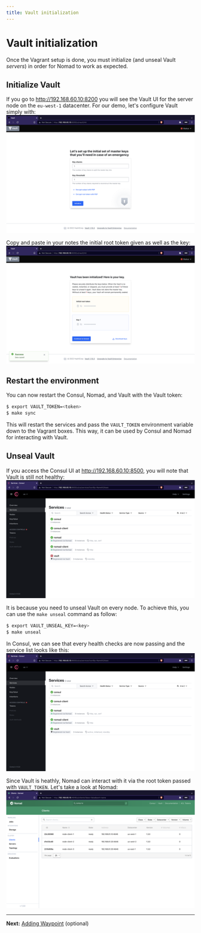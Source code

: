 ```yaml
---
title: Vault initialization
---
```


# Vault initialization

Once the Vagrant setup is done, you must initialize (and unseal Vault *servers*)
in order for Nomad to work as expected.

## Initialize Vault

If you go to <http://192.168.60.10:8200> you will see the Vault UI for the server
node on the `eu-west-1` datacenter. For our demo, let's configure Vault simply
with:
![Vault initialization](../assets/vault-init-01.png)

Copy and paste in your notes the initial root token given as well as the key:
![Vault initialization](../assets/vault-init-02.png)

## Restart the environment

You can now restart the Consul, Nomad, and Vault with the Vault token:
```bash
$ export VAULT_TOKEN=<token>
$ make sync
```

This will restart the services and pass the `VAULT_TOKEN` environment variable
down to the Vagrant boxes. This way, it can be used by Consul and Nomad for
interacting with Vault.

## Unseal Vault

If you access the Consul UI at <http://192.168.60.10:8500>, you will note that
Vault is still not healthy:
![Consul Services](../assets/consul-init-02.png)

It is because you need to unseal Vault on every node. To achieve this, you can
use the `make unseal` command as follow:
```bash
$ export VAULT_UNSEAL_KEY=<key>
$ make unseal
```

In Consul, we can see that every health checks are now passing and the service list
looks like this:
![Consul Services](../assets/consul-services.png)

Since Vault is heathly, Nomad can interact with it via the root token passed with
`VAULT_TOKEN`. Let's take a look at Nomad:
![Nomad Clients](../assets/nomad-clients.png)

---

**Next:** [Adding Waypoint](./waypoint.md) (optional)

